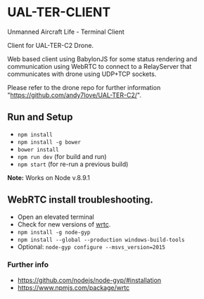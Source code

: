 # UAL-TER-CLIENT
Unmanned Aircraft Life - Terminal Client

Client for UAL-TER-C2 Drone.

Web based client using BabylonJS for some status rendering and communication using WebRTC to connect to a RelayServer that communicates with drone using UDP+TCP sockets. 

Please refer to the drone repo for further information "https://github.com/andy7love/UAL-TER-C2/".

## Run and Setup

- `npm install`
- `npm install -g bower`
- `bower install`
- `npm run dev` (for build and run)
- `npm start` (for re-run a previous build)

**Note:** Works on Node v.8.9.1

## WebRTC install troubleshooting.

- Open an elevated terminal
- Check for new versions of [wrtc](https://github.com/js-platform/node-webrtc).
- `npm install -g node-gyp`
- `npm install --global --production windows-build-tools`
- Optional: `node-gyp configure --msvs_version=2015`

### Further info
- https://github.com/nodejs/node-gyp/#installation
- https://www.npmjs.com/package/wrtc